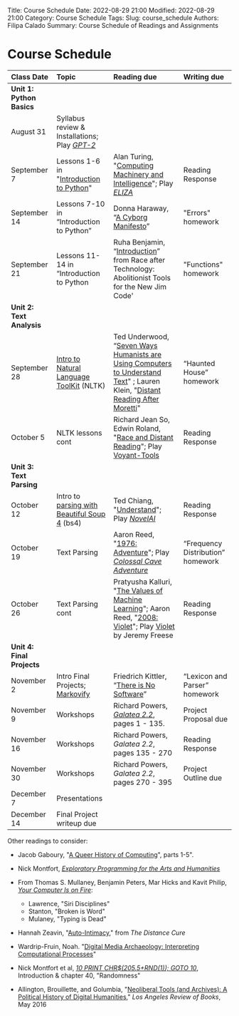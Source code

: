 Title: Course Schedule
Date: 2022-08-29 21:00
Modified: 2022-08-29 21:00
Category: Course Schedule
Tags: 
Slug: course_schedule
Authors: Filipa Calado
Summary: Course Schedule of Readings and Assignments

# Course Schedule

| Class Date | Topic | Reading due | Writing due |
|:----------|:-----|:-----------|:-----------|
| **Unit 1: Python Basics**|
| August 31 | Syllabus review & Installations; Play *[GPT-2](https://transformer.huggingface.co/doc/gpt2-large)* |
| September 7 | Lessons 1-6 in "[Introduction to Python](https://curriculum.dhinstitutes.org/workshops/python/)" | Alan Turing, "[Computing Machinery and Intelligence]({static}/readings/Turing_ComputingMachineryIntelligence.pdf)"; Play *[ELIZA](https://web.njit.edu/~ronkowit/eliza.html)* | Reading Response |
| September 14 | Lessons 7-10 in “Introduction to Python” | Donna Haraway, “[A Cyborg Manifesto]({static}/readings/Haraway_Cyborg.pdf)” | "Errors" homework |
| September 21 | Lessons 11-14 in “Introduction to Python | Ruha Benjamin, “[Introduction]({static}/readings/Benjamin_RaceAfterTech.pdf)” from Race after Technology: Abolitionist Tools for the New Jim Code'| "Functions" homework |
| **Unit 2: Text Analysis** | 
|September 28 | [Intro to Natural Language ToolKit](https://realpython.com/nltk-nlp-python/) (NLTK) | Ted Underwood, “[Seven Ways Humanists are Using Computers to Understand Text](https://tedunderwood.com/2015/06/04/seven-ways-humanists-are-using-computers-to-understand-text/)" ; Lauren Klein, "[Distant Reading After Moretti](https://arcade.stanford.edu/blogs/distant-reading-after-moretti)" | “Haunted House” homework |
| October 5 | NLTK lessons cont	| Richard Jean So, Edwin Roland, "[Race and Distant Reading](https://www.cambridge.org/core/services/aop-cambridge-core/content/view/6646170D88722BB195E40D4352BCDA1A/S0030812900127543a.pdf/race-and-distant-reading.pdf)"; Play [Voyant-Tools](https://voyant-tools.org/) | Reading Response |
| **Unit 3: Text Parsing** | 
|October 12 | Intro to [parsing with Beautiful Soup 4](https://github.com/gofilipa/bs4_workshop) (bs4) | Ted Chiang, "[Understand]({static}/readings/Chiang_Understand.pdf)"; Play *[NovelAI](https://novelai.net/)* | Reading Response |
| October 19 | Text Parsing	| Aaron Reed, "[1976: Adventure](https://if50.substack.com/p/1976-adventure)"; Play *[Colossal Cave Adventure](http://rickadams.org/adventure/advent/)* | “Frequency Distribution” homework |
| October 26 | Text Parsing cont | Pratyusha Kalluri, "[The Values of Machine Learning](https://slideslive.com/38923453/the-values-of-machine-learning)"; Aaron Reed, "[2008: Violet](https://if50.substack.com/p/2008-violet)"; Play [Violet](https://iplayif.com/?story=http%3A%2F%2Fwww.ifarchive.org%2Fif-archive%2Fgames%2Fzcode%2FViolet.zblorb) by Jeremy Freese | Reading Response |
| **Unit 4: Final Projects** |
| November 2	| Intro Final Projects; [Markovify](https://github.com/jsvine/markovify) | Friedrich Kittler, “[There is No Software]({static}/readings/Kittler_NoSoftware.pdf)” | “Lexicon and Parser” homework |
| November 9 | Workshops | Richard Powers, [*Galatea 2.2*]({static}/readings/Powers_Galatea22.pdf), pages 1 - 135. | Project Proposal due |
| November 16 | Workshops | Richard Powers, *Galatea 2.2*, pages 135 - 270 | Reading Response |
| November 30 | Workshops | Richard Powers, *Galatea 2.2*, pages 270 - 395 |Project Outline due |
| December 7 | Presentations | | |
| December 14 | Final Project writeup due | | |


Other readings to consider:

- Jacob Gaboury, "[A Queer History of Computing](https://rhizome.org/editorial/2013/feb/19/queer-computing-1/)", parts 1-5".

- Nick Montfort, *[Exploratory Programming for the Arts and Humanities](https://mitpress.ublish.com/ebook/epah2e-preview/12629/23)*

- From Thomas S. Mullaney, Benjamin Peters, Mar Hicks and Kavit Philip, *[Your Computer Is on Fire](https://mitpress.mit.edu/9780262539739)*:
    - Lawrence, "Siri Disciplines"
    - Stanton, "Broken is Word"
    - Mulaney, "Typing is Dead"

- Hannah Zeavin, "[Auto-Intimacy]({static}/readings/Zeavin_AutoIntimacy.pdf)," from *The Distance Cure*

- Wardrip-Fruin, Noah. "[Digital Media Archaeology: Interpreting Computational Processes]({static}/readings/Wardrip-Fruin_DigitalMediaArch.pdf)"

- Nick Montfort et al, *[10 PRINT CHR\$(205.5+RND(1)); GOTO 10](https://10print.org/10_PRINT_121114.pdf)*, Introduction & chapter 40, "Randomness"

- Allington, Brouillette, and Golumbia, "[Neoliberal Tools (and Archives): A Political History of Digital Humanities](https://lareviewofbooks.org/article/neoliberal-tools-archives-political-history-digital-humanities/)," *Los Angeles Review of Books*, May 2016